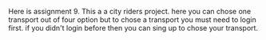 Here is assignment 9. This a a city riders project. here you can chose one transport out of four option but to chose a transport you must need to login first. if you didn't login before then you can sing up to chose your transport.
